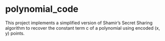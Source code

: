 # polynomial_code
This project implements a simplified version of Shamir’s Secret Sharing algorithm to recover the constant term c of a polynomial using encoded (x, y) points.

